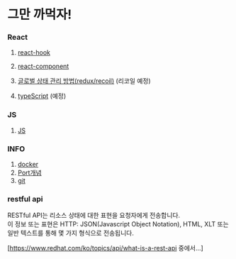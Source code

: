 # 그만 까먹자!

### React
1. <a href="https://github.com/namnamu/namnamu/edit/main/document/react-hook.md">react-hook</a>

2. <a href="https://github.com/namnamu/namnamu/edit/main/document/react-component.md">react-component</a>

3. <a href="https://github.com/namnamu/namnamu/edit/main/document/react-recoil.md">글로벌 상태 관리 방법(redux/recoil)</a> (리코일 예정)

4. <a href="https://github.com/namnamu/namnamu/edit/main/document/type-script.md">typeScript</a> (예정)

### JS
1. <a href="https://github.com/namnamu/namnamu/edit/main/document/js.md">JS</a>

### INFO
1. <a href="https://github.com/namnamu/namnamu/edit/main/document/docker.md">docker</a>
2. <a href="https://github.com/namnamu/namnamu/edit/main/document/port.md">Port개념</a>   
3. <a href="https://github.com/namnamu/namnamu/edit/main/document/git.md">git</a>

### restful api
RESTful API는 리소스 상태에 대한 표현을 요청자에게 전송합니다.   
이 정보 또는 표현은 HTTP: JSON(Javascript Object Notation), HTML, XLT 또는 일반 텍스트를 통해 몇 가지 형식으로 전송됩니다.   
    
[https://www.redhat.com/ko/topics/api/what-is-a-rest-api 중에서...]
